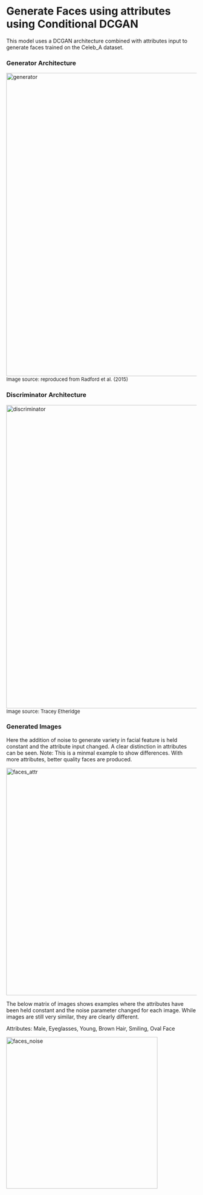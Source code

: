 # Generate Faces using attributes using Conditional DCGAN

This model uses a DCGAN architecture combined with attributes input to generate faces trained on the Celeb_A dataset.

### Generator Architecture
 
<img src="https://user-images.githubusercontent.com/56511544/119218454-a2b2ce80-bae0-11eb-8780-7c37a0220995.png" alt="generator" width="800"/>  
<font size="2"> Image source: reproduced from Radford et al. (2015) </font>

### Discriminator Architecture

<img src="https://user-images.githubusercontent.com/56511544/119218481-ca099b80-bae0-11eb-9b2d-c07a2b693ba0.png" alt="discriminator" width="800"/>  
<font size="2"> Image source: Tracey Etheridge </font>

### Generated Images

Here the addition of noise to generate variety in facial feature is held constant and the attribute input changed. A clear distinction in attributes can be seen. Note: This is a minmal example to show differences. With more attributes, better quality faces are produced.

<img src="https://user-images.githubusercontent.com/56511544/119218643-b7dc2d00-bae1-11eb-9d30-783b008dc892.png" alt="faces_attr" width="600"/> 

The below matrix of images shows examples where the attributes have been held constant and the noise parameter changed for each image. While images are still very similar, they are clearly different.

Attributes: Male, Eyeglasses, Young, Brown Hair, Smiling, Oval Face

<img src="https://user-images.githubusercontent.com/56511544/119218690-f671e780-bae1-11eb-8859-ef119b183f2f.png" alt="faces_noise" width="400"/> 


